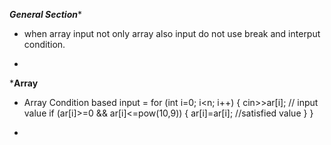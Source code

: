 *****************General Section******************
* when array input not only array also input do not use break and interput condition.

* 








*******************Array******************
* Array Condition based input =
        for (int i=0; i<n; i++)
        {
            cin>>ar[i]; // input value
            if (ar[i]>=0 && ar[i]<=pow(10,9))
            {
            ar[i]=ar[i]; //satisfied value
            }
        }

* 
